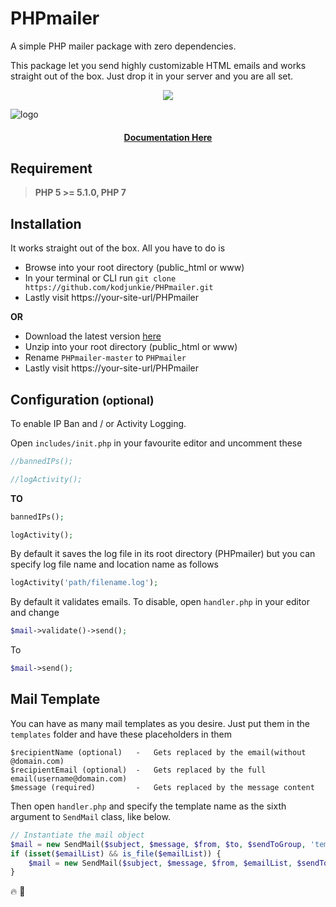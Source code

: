 # PHPmailer
A simple PHP mailer package with zero dependencies.

This package let you send highly customizable HTML emails and works straight out of the box. 
Just drop it in your server and you are all set.

<p align="center">
  <img src="https://github.com/kodjunkie/PHPmailer/workflows/PHPmailer/badge.svg?branch=master">
</p>

![logo](https://raw.githubusercontent.com/kodjunkie/PHPmailer/master/assets/PHPmailer.png)

<h4 align="center">
    <a href="https://kodjunkie.github.io/PHPmailer" target="_blank">Documentation Here</a>
</h4>

## Requirement
>   <b>PHP 5 >= 5.1.0, PHP 7</b>

## Installation
It works straight out of the box. All you have to do is

-   Browse into your root directory (public_html or www)
-   In your terminal or CLI run `git clone https://github.com/kodjunkie/PHPmailer.git`
-   Lastly visit https://your-site-url/PHPmailer

<b>OR</b>

-   Download the latest version [here](https://github.com/kodjunkie/PHPmailer/archive/master.zip)
-   Unzip into your root directory (public_html or www)
-   Rename `PHPmailer-master` to `PHPmailer`
-   Lastly visit https://your-site-url/PHPmailer

## Configuration <small>(optional)</small>
To enable IP Ban and / or Activity Logging.

Open ``includes/init.php`` in your favourite editor and uncomment these

```php
//bannedIPs();

//logActivity();
```

<b>TO</b>

```php
bannedIPs();

logActivity();
```

By default it saves the log file in its root directory (PHPmailer) but you can specify log file name and location 
name as follows
```php
logActivity('path/filename.log');
```

By default it validates emails. 
To disable, open ``handler.php`` in your editor and change
```php
$mail->validate()->send();
```
To
```php
$mail->send();
```
## Mail Template
You can have as many mail templates as you desire.
Just put them in the ``templates`` folder and have these placeholders in them

    $recipientName (optional)   -   Gets replaced by the email(without @domain.com)
    $recipientEmail (optional)  -   Gets replaced by the full email(username@domain.com)
    $message (required)         -   Gets replaced by the message content

Then open ``handler.php`` and specify the template name as the sixth argument to `SendMail` class, like below.
```php
// Instantiate the mail object
$mail = new SendMail($subject, $message, $from, $to, $sendToGroup, 'template_name.html');
if (isset($emailList) && is_file($emailList)) {
    $mail = new SendMail($subject, $message, $from, $emailList, $sendToGroup, 'template_name.html');
}
```

:fire: :rocket:
